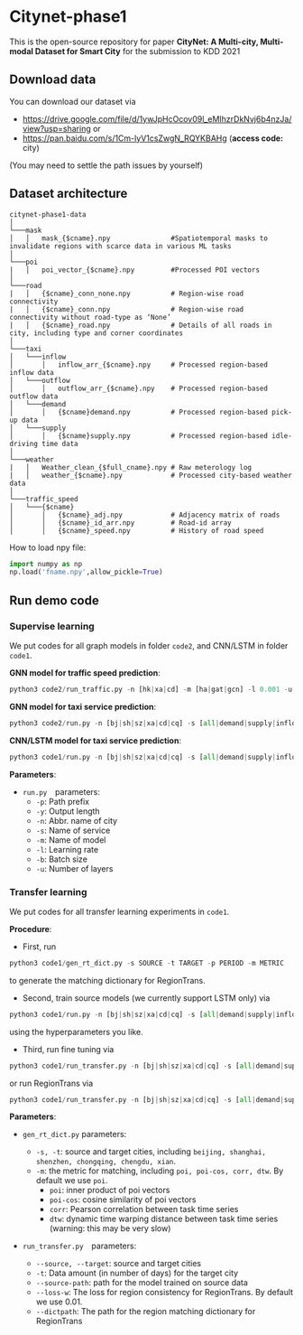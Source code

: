 # Citynet-phase1

This is the open-source repository for paper **CityNet: A Multi-city, Multi-modal Dataset for Smart City** for the submission to KDD 2021

## Download data
You can download our dataset via 
- https://drive.google.com/file/d/1ywJpHcOcov09l_eMIhzrDkNvj6b4nzJa/view?usp=sharing or 
- https://pan.baidu.com/s/1Cm-lyV1csZwgN_RQYKBAHg               (**access code:** city)

(You may need to settle the path issues by yourself)

## Dataset architecture
```
citynet-phase1-data
│
└───mask
│   │   mask_{$cname}.npy               #Spatiotemporal masks to invalidate regions with scarce data in various ML tasks
│   
└───poi
|   │   poi_vector_{$cname}.npy         #Processed POI vectors
│   
└───road
|   │   {$cname}_conn_none.npy          # Region-wise road connectivity
|   │   {$cname}_conn.npy               # Region-wise road connectivity without road-type as ‘None’
|   │   {$cname}_road.npy               # Details of all roads in city, including type and corner coordinates
│   
└───taxi
│   └───inflow
│       │   inflow_arr_{$cname}.npy     # Processed region-based inflow data
│   └───outflow
│       │   outflow_arr_{$cname}.npy    # Processed region-based outflow data
│   └───demand
│       │   {$cname}demand.npy          # Processed region-based pick-up data
│   └───supply
│       │   {$cname}supply.npy          # Processed region-based idle-driving time data
│   
└───weather
|   │   Weather_clean_{$full_cname}.npy # Raw meterology log
|   │   weather_{$cname}.npy            # Processed city-based weather data
│   
└───traffic_speed
│   └───{$cname}
│       │   {$cname}_adj.npy            # Adjacency matrix of roads
│       │   {$cname}_id_arr.npy         # Road-id array
│       │   {$cname}_speed.npy          # History of road speed
```
How to load npy file:
```python
import numpy as np
np.load('fname.npy',allow_pickle=True)
```

## Run demo code

### Supervise learning

We put codes for all graph models in folder `code2`, and CNN/LSTM in folder `code1`. 

**GNN model for traffic speed prediction**:
```python
python3 code2/run_traffic.py -n [hk|xa|cd] -m [ha|gat|gcn] -l 0.001 -u 3 -b 16
```
**GNN model for taxi service prediction**:
```python
python3 code2/run.py -n [bj|sh|sz|xa|cd|cq] -s [all|demand|supply|inflow|outflow] -m [gat|gcn] -l 0.001 -u 3 -b 16
```
**CNN/LSTM model for taxi service prediction**:

```python
python3 code1/run.py -n [bj|sh|sz|xa|cd|cq] -s [all|demand|supply|inflow|outflow] -m [CNN|LSTM] -l 0.001 -b 8 -e 75 -w 1
```
**Parameters**: 
- `run.py  `parameters: 
    - `-p`: Path prefix 
    - `-y`: Output length 
    - `-n`: Abbr. name of city
    - `-s`: Name of service
    - `-m`: Name of model
    - `-l`: Learning rate
    - `-b`: Batch size
    - `-u`: Number of layers



### Transfer learning

We put codes for all transfer learning experiments in `code1`. 

**Procedure**:

- First, run

```python
python3 code1/gen_rt_dict.py -s SOURCE -t TARGET -p PERIOD -m METRIC
```

to generate the matching dictionary for RegionTrans. 

- Second, train source models (we currently support LSTM only) via

```python
python3 code1/run.py -n [bj|sh|sz|xa|cd|cq] -s [all|demand|supply|inflow|outflow] -m LSTM -l 0.001 -b 8 -e 75 -w 1
```

using the hyperparameters you like. 

- Third, run fine tuning via 

```python
python3 code1/run_transfer.py -n [bj|sh|sz|xa|cd|cq] -s [all|demand|supply|inflow|outflow] -a finetune -t T --source SOURCE --target TARGET --source-path PATH
```

or run RegionTrans via

```python
python3 code1/run_transfer.py -n [bj|sh|sz|xa|cd|cq] -s [all|demand|supply|inflow|outflow] -a regiontrans -t T --source SOURCE --target TARGET --source-path PATH --loss-w 0.01 --dictpath DICTPATH
```

**Parameters**: 

- `gen_rt_dict.py` parameters: 
    - `-s, -t`: source and target cities, including `beijing, shanghai, shenzhen, chongqing, chengdu, xian`. 
    - `-m`: the metric for matching, including `poi, poi-cos, corr, dtw`. By default we use `poi`. 
        - `poi`: inner product of poi vectors
        - `poi-cos`: cosine similarity of poi vectors
        - `corr`: Pearson correlation between task time series
        - `dtw`: dynamic time warping distance between task time series (warning: this may be very slow)

- `run_transfer.py  `parameters: 
    - `--source, --target`: source and target cities
    - `-t`: Data amount (in number of days) for the target city
    - `--source-path`: path for the model trained on source data
    - `--loss-w`: The loss for region consistency for RegionTrans. By default we use 0.01. 
    - `--dictpath`: The path for the region matching dictionary for RegionTrans





